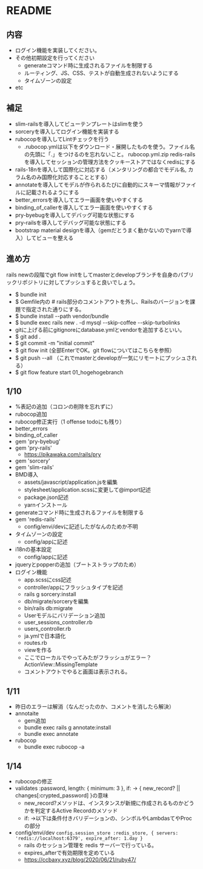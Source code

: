 # README

## 内容
- ログイン機能を実装してください。
- その他初期設定を行ってください
  - generateコマンド時に生成されるファイルを制限する
  - ルーティング、JS、CSS、テストが自動生成されないようにする
  - タイムゾーンの設定
- etc

## 補足
- slim-railsを導入してビューテンプレートはslimを使う
- sorceryを導入してログイン機能を実装する
- rubocopを導入してLintチェックを行う
  - .rubocop.ymlは以下をダウンロード・展開したものを使う。ファイル名の先頭に「.」をつけるのを忘れないこと。
  rubocop.yml.zip
  redis-railsを導入してセッションの管理方法をクッキーストアではなくredisにする
- rails-18nを導入して国際化に対応する（メンタリングの都合でモデル名, カラム名のみ国際化対応することとする）
- annotateを導入してモデルが作られるたびに自動的にスキーマ情報がファイルに記載されるようにする
- better_errorsを導入してエラー画面を使いやすくする
- binding_of_callerを導入してエラー画面を使いやすくする
- pry-byebugを導入してデバッグ可能な状態にする
- pry-railsを導入してデバッグ可能な状態にする
- bootstrap material designを導入（gemだとうまく動かないのでyarnで導入）してビューを整える

## 進め方
rails newの段階でgit flow initをしてmasterとdevelopブランチを自身のパブリックリポジトリに対してプッシュすると良いでしょう。
- $ bundle init
- $ Gemfile内の # rails部分のコメントアウトを外し、Railsのバージョンを課題で指定された通りにする。
- $ bundle install --path vendor/bundle
- $ bundle exec rails new . -d mysql --skip-coffee --skip-turbolinks
- gitに上げる前にgitignoreにdatabase.ymlとvendorを追加するといい。
- $ git add .
- $ git commit -m "initial commit"
- $ git flow init (全部EnterでOK。git flowについてはこちらを参照）
- $ git push --all （これでmasterとdevelopが一気にリモートにプッシュされる）
- $ git flow feature start 01_hogehogebranch


## 1/10
- %表記の追加（コロンの削除を忘れずに）
- rubocop追加
- rubocop修正実行（1 offense todoにも残り）
- better_errors
- binding_of_caller
- gem 'pry-byebug'
- gem 'pry-rails'
  - https://pikawaka.com/rails/pry
- gem 'sorcery'
- gem 'slim-rails'
- BMD導入
  - assets/javascript/application.jsを編集
  - stylesheet/application.scssに変更して@import記述
  - package.json記述
  - yarnインストール
- generateコマンド時に生成されるファイルを制限する
- gem 'redis-rails'
  - config/envi/devに記述したがなんのためか不明
- タイムゾーンの設定
  - config/appに記述
- i18nの基本設定
  - config/appに記述
- jqueryとpopperの追加（ブートストラップのため）
- ログイン機能
  - app.scssにcss記述
  - controller/appにフラッシュタイプを記述
  - rails g sorcery:install
  - db/migrate/sorceryを編集
  - bin/rails db:migrate
  - Userモデルにバリデーション追加
  - user_sessions_controller.rb
  - users_controller.rb
  - ja.ymlで日本語化
  - routes.rb
  - viewを作る
  - ここでローカルでやってみたがフラッシュがエラー？ ActionView::MissingTemplate
  - コメントアウトでやると画面は表示される。
    
## 1/11
- 昨日のエラーは解消（なんだったのか、コメントを消したら解決）
- annotaite
  - gem追加
  - bundle exec rails g annotate:install
  - bundle exec annotate
- rubocop
  - bundle exec rubocop -a

## 1/14
- rubocopの修正
- validates :password, length: { minimum: 3 }, if: -> { new_record? || changes[:crypted_password] }の意味
  - new_record?メソッドは、インスタンスが新規に作成されるものかどうかを判定するActive Recordのメソッド
  - if: ->以下は条件付きバリデーションの、シンボルやLambdasてやProcの部分
- config/envi/dev `config.session_store :redis_store, { servers: 'redis://localhost:6379', expire_after: 1.day }` 
  - rails のセッション管理を redis サーバーで行っている。 
  - expires_afterで有効期限を定めている
  - https://ccbaxy.xyz/blog/2020/06/21/ruby47/